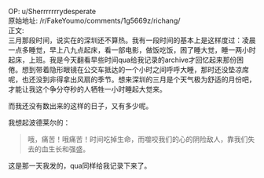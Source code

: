 
OP: u/Sherrrrrrrydesperate  
原始地址: /r/FakeYoumo/comments/1g5669z/richang/  
正文:  
三月那段时间，说实在的深圳还不算热。我有一段时间的基本上是这样度过：凌晨一点多睡觉，早上八九点起床，看一部电影，做饭吃饭，困了睡大觉，睡一两小时起床，上班。我是今天翻看早些时间qua给我记录的archive才回忆起来那份困倦。想到带着隐形眼镜在公交车抵达的一个小时之间呼呼大睡，那时还没垫凉席呢，也还没到非得拿出风扇的季节。想来深圳的三月是个天气极为舒适的月份吧，才能让我这个争分夺秒的人牺牲一小时睡起大觉来。

而我还没有数出来的这样的日子，又有多少呢。

我想起波德莱尔的：

>哦，痛苦！哦痛苦！时间吃掉生命，而噬咬我们的心的阴险敌人，靠我们失去的血生长和强盛。

这是那一天我发的，qua同样给我记录下来了。
